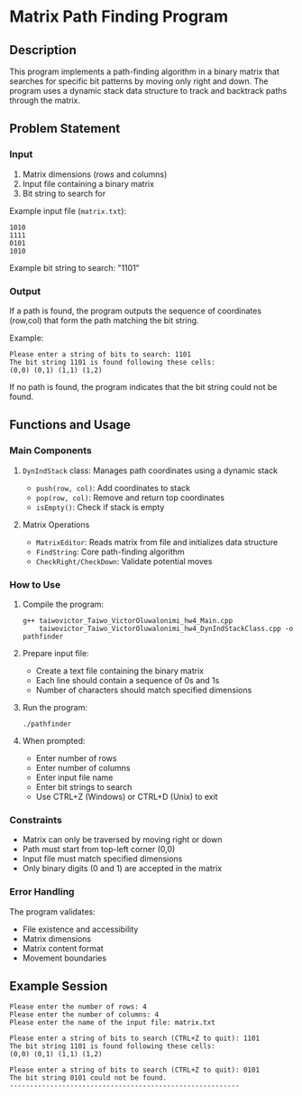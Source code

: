 # Matrix Path Finding Program

## Description
This program implements a path-finding algorithm in a binary matrix that searches for specific bit patterns by moving only right and down. The program uses a dynamic stack data structure to track and backtrack paths through the matrix.

## Problem Statement

### Input
1. Matrix dimensions (rows and columns)
2. Input file containing a binary matrix
3. Bit string to search for

Example input file (`matrix.txt`):
```
1010
1111
0101
1010
```

Example bit string to search: "1101"

### Output
If a path is found, the program outputs the sequence of coordinates (row,col) that form the path matching the bit string.

Example:
```
Please enter a string of bits to search: 1101
The bit string 1101 is found following these cells:
(0,0) (0,1) (1,1) (1,2)
```

If no path is found, the program indicates that the bit string could not be found.

## Functions and Usage

### Main Components
1. `DynIndStack` class: Manages path coordinates using a dynamic stack
   - `push(row, col)`: Add coordinates to stack
   - `pop(row, col)`: Remove and return top coordinates
   - `isEmpty()`: Check if stack is empty

2. Matrix Operations
   - `MatrixEditor`: Reads matrix from file and initializes data structure
   - `FindString`: Core path-finding algorithm
   - `CheckRight/CheckDown`: Validate potential moves

### How to Use

1. Compile the program:
   ```
   g++ taiwovictor_Taiwo_VictorOluwalonimi_hw4_Main.cpp 
       taiwovictor_Taiwo_VictorOluwalonimi_hw4_DynIndStackClass.cpp -o pathfinder
   ```

2. Prepare input file:
   - Create a text file containing the binary matrix
   - Each line should contain a sequence of 0s and 1s
   - Number of characters should match specified dimensions

3. Run the program:
   ```
   ./pathfinder
   ```

4. When prompted:
   - Enter number of rows
   - Enter number of columns
   - Enter input file name
   - Enter bit strings to search
   - Use CTRL+Z (Windows) or CTRL+D (Unix) to exit

### Constraints
- Matrix can only be traversed by moving right or down
- Path must start from top-left corner (0,0)
- Input file must match specified dimensions
- Only binary digits (0 and 1) are accepted in the matrix

### Error Handling
The program validates:
- File existence and accessibility
- Matrix dimensions
- Matrix content format
- Movement boundaries

## Example Session
```
Please enter the number of rows: 4
Please enter the number of columns: 4
Please enter the name of the input file: matrix.txt

Please enter a string of bits to search (CTRL+Z to quit): 1101
The bit string 1101 is found following these cells:
(0,0) (0,1) (1,1) (1,2)

Please enter a string of bits to search (CTRL+Z to quit): 0101
The bit string 0101 could not be found.
---------------------------------------------------------
```
